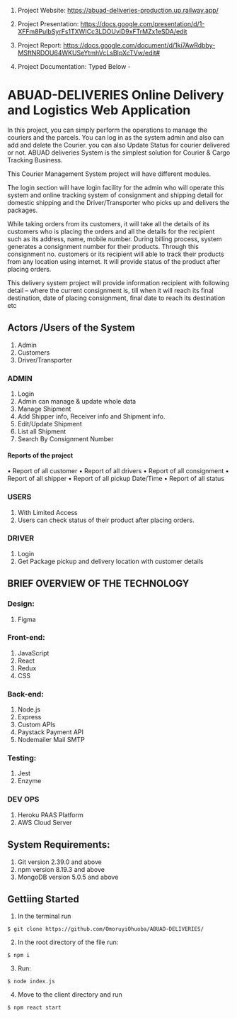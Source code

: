 1. Project Website: https://abuad-deliveries-production.up.railway.app/

2. Project Presentation: https://docs.google.com/presentation/d/1-XFFm8PulbSyrFs1TXWICc3LDOUviD9xFTrMZx1eSDA/edit

3. Project Report: https://docs.google.com/document/d/1ki7AwRdbby-MSftNRDOU64WKUSeYtmhVcLsBIpXcTVw/edit#

4. Project Documentation: Typed Below -

# ABUAD-DELIVERIES Online Delivery and Logistics Web Application

In this project, you can simply perform the operations to manage the couriers and the parcels. You can log in as the system admin and also can add and delete the Courier. you can also Update Status for courier delivered or not.
ABUAD deliveries System is the simplest solution for Courier & Cargo Tracking Business.

This Courier Management System project will have different modules.

The login section will have login facility for the admin who will operate this system and online tracking system of consignment and shipping detail for domestic shipping and the Driver/Transporter who picks up and delivers the packages.

While taking orders from its customers, it will take all the details of its customers who is placing the orders and all the details for the recipient such as its address, name, mobile number.
During billing process, system generates a consignment number for their products. Through this consignment no. customers or its recipient will able to track their products from any location using internet.
It will provide status of the product after placing orders.

This delivery system project will provide information recipient with following detail – where the current consignment is, till when it will reach its final destination, date of placing consignment, final date to reach its destination etc

## Actors /Users of the System
1. Admin
2. Customers
3. Driver/Transporter

### ADMIN
1. Login
2. Admin can manage & update whole data
3. Manage Shipment
4. Add Shipper info, Receiver info and Shipment info.
5. Edit/Update Shipment
6. List all Shipment
7. Search By Consignment Number

#### Reports of the project
•	Report of all customer
•	Report of all drivers
•	Report of all consignment
•	Report of all shipper
•	Report of all pickup Date/Time
•	Report of all status

### USERS
1.	With Limited Access
2.	Users can check status of their product after placing orders.

### DRIVER
1.	Login
2.	Get Package pickup and delivery location with customer details

## BRIEF OVERVIEW OF THE TECHNOLOGY

### Design:
1. Figma

### Front-end: 
1. JavaScript
2. React
3. Redux
4. CSS

### Back-end: 
1. Node.js
2. Express
3. Custom APIs
4. Paystack Payment API
5. Nodemailer Mail SMTP

### Testing:
1. Jest
2. Enzyme

### DEV OPS
1. Heroku PAAS Platform
2. AWS Cloud Server 

## System Requirements:
1. Git version 2.39.0 and above
2. npm version 8.19.3 and above
3. MongoDB version 5.0.5 and above



## Gettiing Started
1. In the terminal run

```$ git clone https://github.com/OmoruyiOhuoba/ABUAD-DELIVERIES/```

2. In the root directory of the file run:

```$ npm i```

3. Run:

```$ node index.js```

4. Move to the client directory and run

```$ npm react start```


